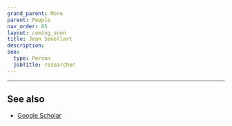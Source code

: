 ```yaml
---
grand_parent: More
parent: People
nav_order: 85
layout: coming_soon
title: Jean Senellart
description:
seo:
  type: Person
  jobTitle: researcher
---
```


---

## See also

- [Google Scholar](https://scholar.google.fr/citations?user=c70q_PsAAAAJ&hl=en)
